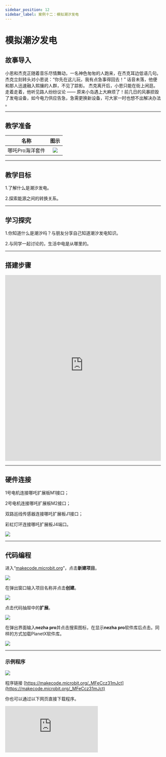 ```yaml
---
sidebar_position: 12
sidebar_label: 案例十二：模拟潮汐发电
---
```


# 模拟潮汐发电
## 故事导入

小恩和杰克正随着音乐尽情舞动，一名神色匆匆的人跑来，在杰克耳边低语几句。杰克立刻转头对小恩说：“你先在这儿玩，我有点急事得回去！” 话音未落，他便和那人迅速融入熙攘的人群，不见了踪影。
杰克离开后，小恩只能在街上闲逛。走着走着，他听见路人纷纷议论 —— 原来小岛遇上大麻烦了！前几日的风暴损毁了发电设备，如今电力供应告急，急需更换新设备，可大家一时也想不出解决办法 。

--- 

## 教学准备

|     名称     |            图示            |
| :----------: | :--------------------------: |
|   哪吒Pro海洋套件  |   ![](https://wiki-media-ef.oss-cn-hongkong.aliyuncs.com/docs/microbit/building-blocks/nezha-pro-ocean-kit/nezha-pro-ocean-kit-products-introduction-002.png.png)  |

--- 
## 教学目标 

1.了解什么是潮汐发电。

2.探索能源之间的转换关系。


--- 

## 学习探究

1.你知道什么是潮汐吗？与朋友分享自己知道潮汐发电知识。

2.与同学一起讨论的，生活中电是从哪里的。

--- 
## 搭建步骤

<embed src="https://wiki-media-ef.oss-cn-hongkong.aliyuncs.com/docs/microbit/building-blocks/nezha-pro-ocean-kit/setup-diagram/case12/nezha-pro-ocean-kit-12-1.png.pdf" type="application/pdf" width="100%" height="600px" />

--- 

## 硬件连接

1号电机连接哪吒扩展板M1接口；

2号电机连接哪吒扩展板M2接口；

双路巡线传感器连接哪吒扩展板J1接口；

彩虹灯环连接哪吒扩展板J4端口。

![](https://wiki-media-ef.oss-cn-hongkong.aliyuncs.com/docs/microbit/building-blocks/nezha-pro-ocean-kit/setup-diagram/case12/nezha-pro-ocean-kit-12-2.png.png)

--- 
## 代码编程

进入“[makecode.microbit.org](https://makecode.microbit.org)”，点击**新建项目**。

![](https://wiki-media-ef.oss-cn-hongkong.aliyuncs.com/docs/microbit/building-blocks/microbit-space-science-kit/images/microbit-space-science-kit-case01-07.png)

在弹出窗口输入项目名称并点击**创建**。

![](https://wiki-media-ef.oss-cn-hongkong.aliyuncs.com/docs/microbit/building-blocks/microbit-space-science-kit/images/microbit-space-science-kit-case01-11.png)

点击代码抽屉中的**扩展**。

![](https://wiki-media-ef.oss-cn-hongkong.aliyuncs.com/docs/microbit/building-blocks/microbit-space-science-kit/images/microbit-space-science-kit-case01-09.png)

在弹出界面输入**nezha pro**并点击搜索图标，在显示**nezha pro**软件库后点击。同样的方式加载PlanetX软件库。

![](https://wiki-media-ef.oss-cn-hongkong.aliyuncs.com/docs/microbit/building-blocks/microbit-space-science-kit/images/microbit-space-science-kit-case01-10.png)

---
### 示例程序

![](https://wiki-media-ef.oss-cn-hongkong.aliyuncs.com/docs/microbit/building-blocks/nezha-pro-ocean-kit/setup-diagram/case12/nezha-pro-ocean-kit-12-3.png(1).png)

程序链接
[https://makecode.microbit.org/_MFeCcz31mJct](https://makecode.microbit.org/_MFeCcz31mJct)

你也可以通过以下网页直接下载程序。

<div
    style={{
        position: 'relative',
        paddingBottom: '60%',
        overflow: 'hidden',
    }}
>
    <iframe
        src="https://makecode.microbit.org/_MFeCcz31mJct"
        frameborder="0"
        sandbox="allow-popups allow-forms allow-scripts allow-same-origin"
        style={{
            position: 'absolute',
            width: '100%',
            height: '100%',
        }}
    />
</div>

---
### 下载程序

使用 USB 线连接 PC 和 micro:bit V2。

![](https://wiki-media-ef.oss-cn-hongkong.aliyuncs.com/docs/microbit/building-blocks/microbit-space-science-kit/images/microbit-space-science-kit-manual03.gif)

连接成功后，电脑上会识别出一个名为 MICROBIT 的盘符。

![](https://wiki-media-ef.oss-cn-hongkong.aliyuncs.com/docs/microbit/building-blocks/microbit-space-science-kit/images/microbit-space-science-kit-manual06.png)

点击左下角的![](https://wiki-media-ef.oss-cn-hongkong.aliyuncs.com/docs/microbit/building-blocks/microbit-space-science-kit/images/microbit-space-science-kit-manual07.png)，选择**Connect Device**。

![](https://wiki-media-ef.oss-cn-hongkong.aliyuncs.com/docs/microbit/building-blocks/microbit-space-science-kit/images/microbit-space-science-kit-manual11.png)

点击![](https://wiki-media-ef.oss-cn-hongkong.aliyuncs.com/docs/microbit/building-blocks/microbit-space-science-kit/images/microbit-space-science-kit-manual08.png)。

![](https://wiki-media-ef.oss-cn-hongkong.aliyuncs.com/docs/microbit/building-blocks/microbit-space-science-kit/images/microbit-space-science-kit-manual12.png)

点击![](https://wiki-media-ef.oss-cn-hongkong.aliyuncs.com/docs/microbit/building-blocks/microbit-space-science-kit/images/microbit-space-science-kit-manual09.png)。

![](https://wiki-media-ef.oss-cn-hongkong.aliyuncs.com/docs/microbit/building-blocks/microbit-space-science-kit/images/microbit-space-science-kit-manual13.png)

在弹出窗口选择 **BBC micro:bit CMSIS-DAP**，然后选择**连接**，至此，我们的 micro:bit 就已经连接成功。

![](https://wiki-media-ef.oss-cn-hongkong.aliyuncs.com/docs/microbit/building-blocks/microbit-space-science-kit/images/microbit-space-science-kit-manual14.png)

点击**下载程序**

![](https://wiki-media-ef.oss-cn-hongkong.aliyuncs.com/docs/microbit/building-blocks/microbit-space-science-kit/images/microbit-space-science-kit-manual10.png)

---
## 案例演示

长按micro:bit的按键A控制潮汐发电机向下移动，当双路巡线传感检测潮汐发电机下降到一定位置时，潮汐发电机停止向下移动，并触发潮汐发电机旋转，彩虹灯环亮起，模拟潮汐发电的场景；
长按micro:bit的按键B控制潮汐发电机向上移动，当双路巡线传感器检测没有检测到潮汐发电机，潮汐发电机停止转动，彩虹灯环关闭。

**图片**

---
## 扩展知识

### 潮汐发电

潮汐发电是利用海水潮汐涨落形成的水位差（潮差）或潮流的动能，通过特定装置将其转化为电能的可再生能源利用技术。其核心是对潮汐能量的捕获与转化，具有清洁、可再生、可预测性强等特点。

#### 一、原理：潮汐能量的来源与转化

潮汐的形成主要源于月球和太阳对地球的引力（引潮力），其中月球的影响更为显著。地球表面的海水在引潮力作用下产生周期性涨落：白天的涨落称为 “潮”，夜晚的称为 “汐”，合称 “潮汐”。

潮汐发电的能量转化路径分为两类：

**势能利用**：利用涨潮与落潮时的水位差（潮差），通过堤坝形成水库，蓄水后驱动水轮机旋转，带动发电机发电（类似水电站的原理）。

**动能利用**：直接利用潮流（海水水平流动）的动能，通过水下涡轮机（类似风力发电机）捕获能量，驱动发电。

#### 二、主要形式
**坝式潮汐电站（势能型）**

最常见的形式。在海湾或河口修建堤坝，形成封闭水库，坝体中安装水轮机和发电机。

**涨潮时**：海水通过闸门进入水库，储存势能；

**落潮时**：水库水位高于外海，放水驱动水轮机发电；

部分电站可双向发电（涨潮和落潮时均能利用水位差）。

**潮流电站（动能型）**

无需建坝，直接在潮流较强的海域（如海峡、水道）放置水下涡轮机。潮流推动涡轮旋转，带动发电机发电，类似 “水下风车”。其优势是对环境影响较小，建设成本相对较低，但依赖较强的潮流速度（通常需≥2 米 / 秒）。

### 三、优点与局限
**优点**

**可再生与清洁**：潮汐能量源于天体引力，取之不尽，且发电过程无燃料消耗、无温室气体排放。

**可预测性强**：潮汐的时间和幅度可通过天文规律精确计算（误差≤10 分钟），发电量稳定，便于电网调度（优于风能、太阳能的随机性）。

**寿命长**：设备（如堤坝、涡轮机）可运行数十年，维护成本较低。

**局限**

**地理限制严格**：坝式电站需潮差≥3 米的海湾 / 河口（全球仅约 200 处符合条件）；潮流电站需强潮流区域，适用范围窄。

**建设成本高**：坝式电站的堤坝工程规模大、投资高（如法国朗斯电站造价相当于同规模火电站的 2 倍）。

**生态影响**：堤坝可能阻断海水自然流动，影响水生生物洄游、产卵，改变局部海洋生态环境。

#### 四、典型案例

法国朗斯潮汐电站（1966 年建成）：全球首个大型潮汐电站，装机容量 24 万千瓦，采用双向发电模式，是坝式电站的标杆。

中国江厦潮汐试验电站（1980 年建成）：亚洲最大潮汐电站，位于浙江温岭，装机容量 3.9 万千瓦，为多机组试验性电站。

英国塞文潮汐项目（规划中）：拟利用塞文河大潮汐（潮差达 15 米），规划装机容量可达 320 万千瓦，是全球最大潜在潮汐电站之一。

#### 五、发展前景
随着技术进步（如低成本涡轮机、模块化潮流设备），潮汐发电的经济性正逐步提升。目前全球潮汐发电装机容量约 0.5 吉瓦（GW），远低于风电、太阳能，但在沿海国家（如英国、加拿大、中国）的能源转型中被视为重要补充。未来，结合海洋生态保护的 “低影响设计” 将是其发展核心方向。
